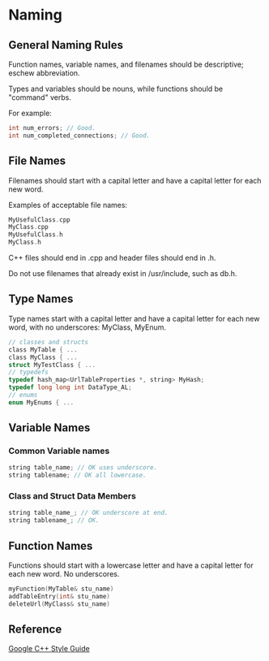 # Naming
## General Naming Rules
Function names, variable names, and filenames should be descriptive; eschew abbreviation.

Types and variables should be nouns, while functions should be "command" verbs.

For example: 
```c
int num_errors; // Good.
int num_completed_connections; // Good.
```
## File Names
Filenames should start with a capital letter and have a capital letter for each new word.

Examples of acceptable file names:
```c
MyUsefulClass.cpp
MyClass.cpp
MyUsefulClass.h
MyClass.h
```
C++ files should end in .cpp and header files should end in .h.

Do not use filenames that already exist in /usr/include, such as db.h.
## Type Names
Type names start with a capital letter and have a capital letter for each new word, with no
underscores: MyClass, MyEnum.
```c
// classes and structs
class MyTable { ...
class MyClass { ...
struct MyTestClass { ...
// typedefs
typedef hash_map<UrlTableProperties *, string> MyHash;
typedef long long int DataType_AL;
// enums
enum MyEnums { ...
```
## Variable Names
### Common Variable names
```c
string table_name; // OK uses underscore.
string tablename; // OK all lowercase.
```
### Class and Struct Data Members
```c
string table_name_; // OK underscore at end.
string tablename_; // OK.
```
## Function Names
Functions should start with a lowercase letter and have a capital letter for each new word. No underscores.
```c
myFunction(MyTable& stu_name)
addTableEntry(int& stu_name)
deleteUrl(MyClass& stu_name)
```

## Reference

[Google C++ Style Guide](https://google.github.io/styleguide/cppguide.html)
